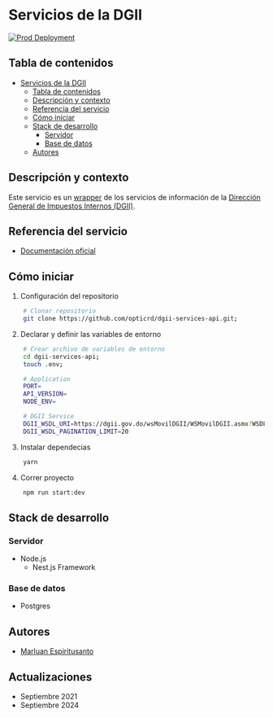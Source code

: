 # Servicios de la DGII

[![Prod Deployment](https://github.com/opticrd/dgii-services-api/actions/workflows/prod-cd.yml/badge.svg)](https://github.com/opticrd/dgii-services-api/actions/workflows/prod-cd.yml)

## Tabla de contenidos

- [Servicios de la DGII](#servicios-de-la-dgii)
  - [Tabla de contenidos](#tabla-de-contenidos)
  - [Descripción y contexto](#descripción-y-contexto)
  - [Referencia del servicio](#referencia-del-servicio)
  - [Cómo iniciar](#cómo-iniciar)
  - [Stack de desarrollo](#stack-de-desarrollo)
    - [Servidor](#servidor)
    - [Base de datos](#base-de-datos)
  - [Autores](#autores)

## Descripción y contexto

Este servicio es un [wrapper](https://es.quora.com/Qu%C3%A9-es-exactamente-un-wrapper-API-Y-en-qu%C3%A9-se-diferencia-de-solo-una-API) de los servicios de información de la [Dirección General de Impuestos Internos (DGII)](https://dgii.gov.do/wsMovilDGII/WSMovilDGII.asmx).

## Referencia del servicio

- [Documentación oficial](https://developers.digital.gob.do)

## Cómo iniciar

1. Configuración del repositorio

```sh
    # Clonar repositorio
    git clone https://github.com/opticrd/dgii-services-api.git;
```

2. Declarar y definir las variables de entorno

```sh
    # Crear archivo de variables de entorno
    cd dgii-services-api;
    touch .env;
```

```sh
    # Application
    PORT=
    API_VERSION=
    NODE_ENV=

    # DGII Service
    DGII_WSDL_URI=https://dgii.gov.do/wsMovilDGII/WSMovilDGII.asmx?WSDL
    DGII_WSDL_PAGINATION_LIMIT=20
```

3. Instalar dependecias

```sh
    yarn
```

4. Correr proyecto

```sh
    npm run start:dev
```

## Stack de desarrollo

### Servidor

- Node.js
  - Nest.js Framework

### Base de datos

- Postgres

## Autores

- [Marluan Espiritusanto](https://github.com/marluanespiritusanto)

## Actualizaciones

- Septiembre 2021
- Septiembre 2024
